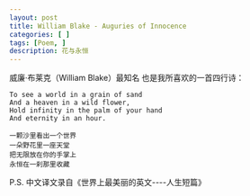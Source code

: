 ```yaml
---
layout: post
title: William Blake - Auguries of Innocence
categories: [ ]
tags: [Poem, ]
description: 花与永恒
---
```



威廉·布莱克（William Blake）最知名 也是我所喜欢的一首四行诗：

    To see a world in a grain of sand  
    And a heaven in a wild flower,  
    Hold infinity in the palm of your hand  
    And eternity in an hour.  

    一颗沙里看出一个世界  
    一朵野花里一座天堂  
    把无限放在你的手掌上  
    永恒在一刹那里收藏  
    
 P.S. 中文译文录自《世界上最美丽的英文----人生短篇》